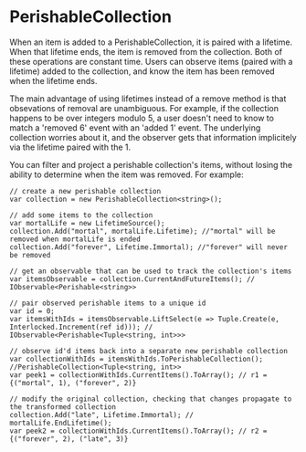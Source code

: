PerishableCollection
====================

When an item is added to a PerishableCollection, it is paired with a lifetime. When that lifetime ends, the item is removed from the collection. Both of these operations are constant time. Users can observe items (paired with a lifetime) added to the collection, and know the item has been removed when the lifetime ends.

The main advantage of using lifetimes instead of a remove method is that obsevations of removal are unambiguous. For example, if the collection happens to be over integers modulo 5, a user doesn't need to know to match a 'removed 6' event with an 'added 1' event. The underlying collection worries about it, and the observer gets that information implicitely via the lifetime paired with the 1.

You can filter and project a perishable collection's items, without losing the ability to determine when the item was removed. For example:

    // create a new perishable collection
	var collection = new PerishableCollection<string>();

    // add some items to the collection
    var mortalLife = new LifetimeSource();
    collection.Add("mortal", mortalLife.Lifetime); //"mortal" will be removed when mortalLife is ended
    collection.Add("forever", Lifetime.Immortal); //"forever" will never be removed
            
    // get an observable that can be used to track the collection's items
    var itemsObservable = collection.CurrentAndFutureItems(); // IObservable<Perishable<string>>
    
	// pair observed perishable items to a unique id
	var id = 0;
    var itemsWithIds = itemsObservable.LiftSelect(e => Tuple.Create(e, Interlocked.Increment(ref id))); // IObservable<Perishable<Tuple<string, int>>>
	
	// observe id'd items back into a separate new perishable collection
    var collectionWithIds = itemsWithIds.ToPerishableCollection(); //PerishableCollection<Tuple<string, int>>
    var peek1 = collectionWithIds.CurrentItems().ToArray(); // r1 = {("mortal", 1), ("forever", 2)}

    // modify the original collection, checking that changes propagate to the transformed collection
    collection.Add("late", Lifetime.Immortal); //
    mortalLife.EndLifetime();
    var peek2 = collectionWithIds.CurrentItems().ToArray(); // r2 = {("forever", 2), ("late", 3)}
